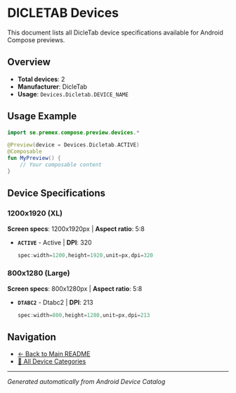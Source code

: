 # DICLETAB Devices

This document lists all DicleTab device specifications available for Android Compose previews.

## Overview

- **Total devices**: 2
- **Manufacturer**: DicleTab
- **Usage**: `Devices.Dicletab.DEVICE_NAME`

## Usage Example

```kotlin
import se.premex.compose.preview.devices.*

@Preview(device = Devices.Dicletab.ACTIVE)
@Composable
fun MyPreview() {
    // Your composable content
}
```

## Device Specifications

### 1200x1920 (XL)

**Screen specs**: 1200x1920px | **Aspect ratio**: 5:8

- **`ACTIVE`** - Active | **DPI**: 320
  ```kotlin
  spec:width=1200,height=1920,unit=px,dpi=320
  ```

### 800x1280 (Large)

**Screen specs**: 800x1280px | **Aspect ratio**: 5:8

- **`DTABC2`** - Dtabc2 | **DPI**: 213
  ```kotlin
  spec:width=800,height=1280,unit=px,dpi=213
  ```

## Navigation

- [← Back to Main README](../../README.md)
- [📱 All Device Categories](../README.md)

---
*Generated automatically from Android Device Catalog*
